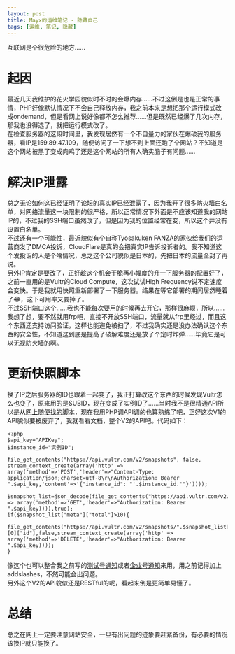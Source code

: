 ```yaml
---
layout: post
title: Mayx的运维笔记 - 隐藏自己
tags: [运维, 笔记, 隐藏]
---
```


  互联网是个很危险的地方……<!--more-->     
  
# 起因
  最近几天我维护的花火学园貌似时不时的会爆内存……不过这倒是也是正常的事情，PHP好像默认情况下不会自己释放内存，我之前本来是想把那个运行模式改成ondemand，但是看网上说好像都不怎么推荐……但是既然已经爆了几次内存，那我也没得选了，就把运行模式改了。   
  在检查服务器的这段时间里，我发现居然有一个不自量力的家伙在爆破我的服务器，看IP是159.89.47.109，随便访问了一下想不到上面还跑了个网站？不知道是这个网站被黑了变成肉鸡了还是这个网站的所有人确实脑子有问题……   

# 解决IP泄露
  总之无论如何这已经证明了论坛的真实IP已经泄露了，因为我开了很多防火墙白名单，对网络流量这一块限制的很严格，所以正常情况下外面是不应该知道我的网站IP的，不过我的SSH端口虽然改了，但是因为我的位置经常在变，所以这个并没有设置白名单。   
  不过还有一个可能性，最近貌似有个自称Tyosakuken FANZA的家伙给我们的运营商发了DMCA投诉，CloudFlare是真的会把真实IP告诉投诉者的。我不知道这个发投诉的人是个啥情况，总之这个公司貌似是日本的，先把日本的流量全封了再说。   
  另外IP肯定是要改了，正好趁这个机会干脆再小幅度的升一下服务器的配置好了，之前一直用的是Vultr的Cloud Compute，这次试试High Frequency说不定速度会变快。于是我就用快照重新部署了一下服务器。结果在等它部署的期间居然睡着了😂，这下可用率又要掉了。   
  不过SSH端口这个……我也不能每次要用的时候再去开它，那样很麻烦，所以……我想了想，要不然就用frp吧，直接不开放SSH端口，流量就从frp里经过，而且这个东西还支持访问验证，这样也能避免被扫了，不过我确实还是没办法确认这个东西的安全性，不知道这到底是提高了破解难度还是放了个定时炸弹……毕竟它是可以无视防火墙的啊。   
  
# 更新快照脚本
  换了IP之后服务器的ID也跟着一起变了，我正打算改这个东西的时候发现Vultr怎么也变了，原来用的是SUBID，现在变成了实例ID了……当时我不是很精通API所以是从[网上随便找的脚本](/2020/06/17/backup.html)，现在我用PHP调API调的也算熟练了吧，正好这次V1的API貌似要被废弃了，我就看看文档，整个V2的API吧。代码如下：
```
<?php
$api_key="APIKey";
$instance_id="实例ID";

file_get_contents("https://api.vultr.com/v2/snapshots", false, stream_context_create(array('http' => array('method'=>'POST','header'=>"Content-Type: application/json;charset=utf-8\r\nAuthorization: Bearer ".$api_key,'content'=>'{"instance_id": "'.$instance_id.'"}'))));

$snapshot_list=json_decode(file_get_contents("https://api.vultr.com/v2/snapshots",false,stream_context_create(array('http' => array('method'=>'GET','header'=>"Authorization: Bearer ".$api_key)))),true);
if($snapshot_list["meta"]["total"]>10){
	file_get_contents("https://api.vultr.com/v2/snapshots/".$snapshot_list["snapshots"][0]["id"],false,stream_context_create(array('http' => array('method'=>'DELETE','header'=>"Authorization: Bearer ".$api_key))));
}
```
  像这个也可以整合我之前写的[测试号通知](/2021/02/02/serverchan.html)或者[企业号通知](/2021/02/26/serverchancorp.html)来用，用之前记得加上addslashes，不然可能会出问题。   
  另外这个V2的API貌似还是RESTful的呢，看起来倒是更简单易懂了。
  
# 总结
  总之在网上一定要注意网站安全，一旦有出问题的迹象要赶紧备份，有必要的情况该换IP就只能换了。
